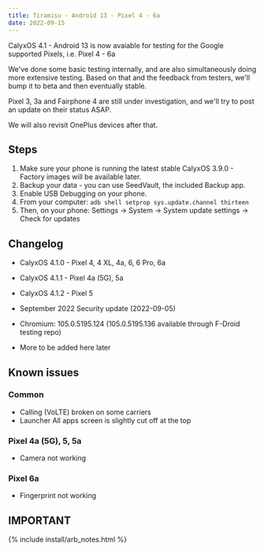 ```yaml
---
title: Tiramisu - Android 13 - Pixel 4 - 6a
date: 2022-09-15
---
```


CalyxOS 4.1 - Android 13 is now avaiable for testing for the Google supported Pixels, i.e. Pixel 4 - 6a

We've done some basic testing internally, and are also simultaneously doing more extensive testing. Based on that and the feedback from testers, we'll bump it to beta and then eventually stable.

Pixel 3, 3a and Fairphone 4 are still under investigation, and we'll try to post an update on their status ASAP.

We will also revisit OnePlus devices after that.

## Steps
1. Make sure your phone is running the latest stable CalyxOS 3.9.0 - Factory images will be available later.
2. Backup your data - you can use SeedVault, the included Backup app.
3. Enable USB Debugging on your phone.
4. From your computer: `adb shell setprop sys.update.channel thirteen`
5. Then, on your phone: Settings -> System -> System update settings -> Check for updates

## Changelog
* CalyxOS 4.1.0 - Pixel 4, 4 XL, 4a, 6, 6 Pro, 6a
* CalyxOS 4.1.1 - Pixel 4a (5G), 5a
* CalyxOS 4.1.2 - Pixel 5
* September 2022 Security update (2022-09-05)
* Chromium: 105.0.5195.124 (105.0.5195.136 available through F-Droid testing repo)

* More to be added here later

## Known issues
### Common
* Calling (VoLTE) broken on some carriers
* Launcher All apps screen is slightly cut off at the top

### Pixel 4a (5G), 5, 5a
* Camera not working

### Pixel 6a
* Fingerprint not working

## IMPORTANT

{% include install/arb_notes.html %}
